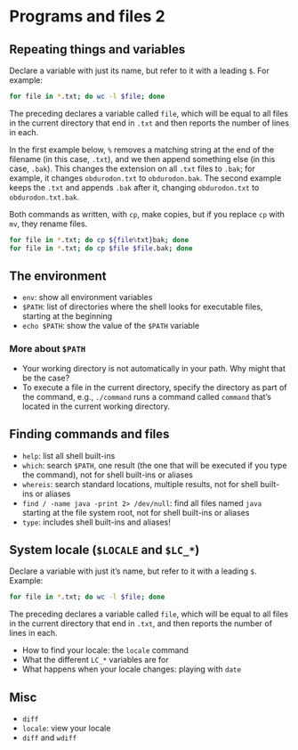 # Programs and files 2

## Repeating things and variables
 
 Declare a variable with just its name, but refer to it with a leading `$`. For example: 
 
```bash
for file in *.txt; do wc -l $file; done
```

The preceding declares a variable called `file`, which will be equal to all files in the current directory that end in `.txt` and then reports the number of lines in each. 

In the first example below, `%` removes a matching string at the end of the filename (in this case, `.txt`), and we then append something else (in this case, `.bak`). This changes the extension on all `.txt` files to `.bak`; for example, it changes `obdurodon.txt` to `obdurodon.bak`. The second example keeps the `.txt` and appends `.bak` after it, changing `obdurodon.txt` to `obdurodon.txt.bak`.

Both commands as written, with `cp`, make copies, but if you replace `cp` with `mv`, they rename files.

```bash
for file in *.txt; do cp ${file%txt}bak; done 
for file in *.txt; do cp $file $file.bak; done
```
 
## The environment
 
* `env`: show all environment variables
* `$PATH`: list of directories where the shell looks for executable files, starting at the beginning
* `echo $PATH`: show the value of the `$PATH` variable
 
### More about `$PATH`
 
* Your working directory is not automatically in your path. Why might that be the case? 
* To execute a file in the current directory, specify the directory as part of the command, e.g., `./command` runs a command called `command` that’s located in the current working directory.
 
## Finding commands and files
 
* `help`: list all shell built-ins
* `which`: search `$PATH`, one result (the one that will be executed if you type the command), not for shell built-ins or aliases
* `whereis`: search standard locations, multiple results, not for shell built-ins or aliases
* `find / -name java -print 2> /dev/null`: find all files named `java` starting at the file system root, not for shell built-ins or aliases
* `type`: includes shell built-ins and aliases!
 
## System locale (`$LOCALE` and `$LC_*`)
 
 Declare a variable with just it’s name, but refer to it with a leading `$`. Example:
 
 ```bash
 for file in *.txt; do wc -l $file; done
 ```
 The preceding declares a variable called `file`, which will be equal to all files in the current directory that end in `.txt`, and then reports the number of lines in each. 

* How to find your locale: the `locale` command
* What the different `LC_*` variables are for
* What happens when your locale changes: playing with `date`
 
## Misc
* `diff`
* `locale`: view your locale
* `diff` and `wdiff`